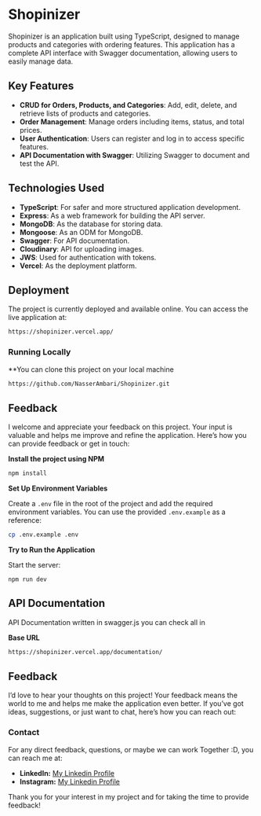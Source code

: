 # Shopinizer

Shopinizer is an application built using TypeScript, designed to manage products and categories with ordering features. This application has a complete API interface with Swagger documentation, allowing users to easily manage data.

## Key Features

- **CRUD for Orders, Products, and Categories**: Add, edit, delete, and retrieve lists of products and categories.
- **Order Management**: Manage orders including items, status, and total prices.
- **User Authentication**: Users can register and log in to access specific features.
- **API Documentation with Swagger**: Utilizing Swagger to document and test the API.

## Technologies Used

- **TypeScript**: For safer and more structured application development.
- **Express**: As a web framework for building the API server.
- **MongoDB**: As the database for storing data.
- **Mongoose**: As an ODM for MongoDB.
- **Swagger**: For API documentation.
- **Cloudinary**: API for uploading images.
- **JWS**: Used for authentication with tokens.
- **Vercel**: As the deployment platform.

## Deployment

The project is currently deployed and available online. You can access the live application at:

```bash
https://shopinizer.vercel.app/
```

### Running Locally

**You can clone this project on your local machine 

```bash
https://github.com/NasserAmbari/Shopinizer.git
```

## Feedback

I welcome and appreciate your feedback on this project. Your input is valuable and helps me improve and refine the application. Here’s how you can provide feedback or get in touch:


**Install the project using NPM**

```bash
npm install
```
**Set Up Environment Variables**

Create a `.env` file in the root of the project and add the required environment variables. You can use the provided `.env.example` as a reference:

```bash
cp .env.example .env
```

**Try to Run the Application**

Start the server:
```bashgit 
npm run dev
```

## API Documentation

API Documentation written in swagger.js you can check all in 

**Base URL**
```bash
https://shopinizer.vercel.app/documentation/
```

## Feedback

I’d love to hear your thoughts on this project! Your feedback means the world to me and helps me make the application even better. If you’ve got ideas, suggestions, or just want to chat, here’s how you can reach out:

### Contact

For any direct feedback, questions, or maybe we can work Together :D, you can reach me at:

-   **LinkedIn:** [My Linkedin Profile](https://www.linkedin.com/in/nasserambari/)
-   **Instagram:** [My Linkedin Profile](https://www.instagram.com/nasser_ambari/)

Thank you for your interest in my project and for taking the time to provide feedback!
